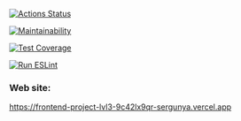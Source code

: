 [![Actions Status](https://github.com/sergunya/frontend-project-lvl3/workflows/hexlet-check/badge.svg)](https://github.com/sergunya/frontend-project-lvl3/actions)

[![Maintainability](https://api.codeclimate.com/v1/badges/97f2edc395db2dbad105/maintainability)](https://codeclimate.com/github/sergunya/frontend-project-lvl3/maintainability)

[![Test Coverage](https://api.codeclimate.com/v1/badges/97f2edc395db2dbad105/test_coverage)](https://codeclimate.com/github/sergunya/frontend-project-lvl3/test_coverage)

[![Run ESLint](https://github.com/sergunya/frontend-project-lvl3/actions/workflows/eslint_npm_dry_run.yml/badge.svg)](https://github.com/sergunya/frontend-project-lvl3/actions/workflows/eslint_npm_dry_run.yml)


### Web site: 
https://frontend-project-lvl3-9c42lx9qr-sergunya.vercel.app